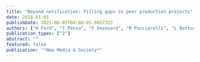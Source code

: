 ```yaml
---
title: "Beyond notification: Filling gaps in peer production projects"
date: 2018-01-01
publishDate: 2021-08-03T04:08:05.085732Z
authors: ["H Ford", "I Pensa", "F Devouard", "M Pucciarelli", "L Botturi"]
publication_types: ["2"]
abstract: ""
featured: false
publication: "*New Media & Society*"
---
```


